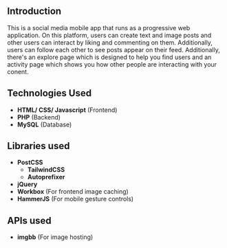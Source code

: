 ## Introduction

This is a social media mobile app that runs as a progressive web application. On this platform, users can create text and image posts and other users can interact by liking and commenting on them. Additionally, users can follow each other to see posts appear on their feed. Additionally, there's an explore page which is designed to help you find users and an activity page which shows you how other people are interacting with your conent. 

## Technologies Used
- **HTML/ CSS/ Javascript** (Frontend)
- **PHP** (Backend)
- **MySQL** (Database)

## Libraries used

- **PostCSS**
  - **TailwindCSS**
  - **Autoprefixer**
- **jQuery**
- **Workbox** (For frontend image caching)
- **HammerJS** (For mobile gesture controls)

## APIs used

- **imgbb** (For image hosting)